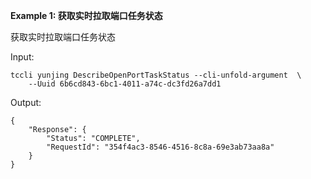 **Example 1: 获取实时拉取端口任务状态**

获取实时拉取端口任务状态

Input: 

```
tccli yunjing DescribeOpenPortTaskStatus --cli-unfold-argument  \
    --Uuid 6b6cd843-6bc1-4011-a74c-dc3fd26a7dd1
```

Output: 
```
{
    "Response": {
        "Status": "COMPLETE",
        "RequestId": "354f4ac3-8546-4516-8c8a-69e3ab73aa8a"
    }
}
```

